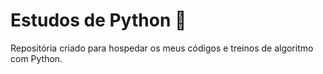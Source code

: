 # Estudos de Python 🐍

Repositória criado para hospedar os meus códigos e treinos de algoritmo com Python.


